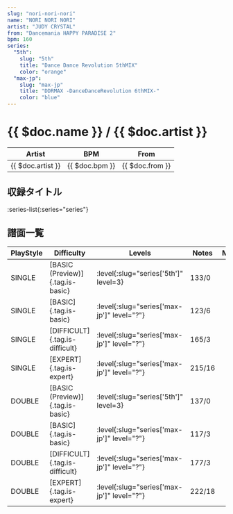 ```yaml
---
slug: "nori-nori-nori"
name: "NORI NORI NORI"
artist: "JUDY CRYSTAL"
from: "Dancemania HAPPY PARADISE 2"
bpm: 160
series:
  "5th":
    slug: "5th"
    title: "Dance Dance Revolution 5thMIX"
    color: "orange"
  "max-jp":
    slug: "max-jp"
    title: "DDRMAX -DanceDanceRevolution 6thMIX-"
    color: "blue"
---
```


# {{ $doc.name }} / {{ $doc.artist }}

|Artist|BPM|From|
|------|---|----|
|{{ $doc.artist }}|{{ $doc.bpm }}|{{ $doc.from }}|

## 収録タイトル

:series-list{:series="series"}

## 譜面一覧

|PlayStyle|Difficulty|Levels|Notes|Movie|
|---------|----------|------|-----|-----|
|SINGLE|[BASIC (Preview)]{.tag.is-basic}|:level{:slug="series['5th']" level=3}|133/0||
|SINGLE|[BASIC]{.tag.is-basic}|:level{:slug="series['max-jp']" level="?"}|123/6||
|SINGLE|[DIFFICULT]{.tag.is-difficult}|:level{:slug="series['max-jp']" level="?"}|165/3||
|SINGLE|[EXPERT]{.tag.is-expert}|:level{:slug="series['max-jp']" level="?"}|215/16||
|DOUBLE|[BASIC (Preview)]{.tag.is-basic}|:level{:slug="series['5th']" level=3}|137/0||
|DOUBLE|[BASIC]{.tag.is-basic}|:level{:slug="series['max-jp']" level="?"}|117/3||
|DOUBLE|[DIFFICULT]{.tag.is-difficult}|:level{:slug="series['max-jp']" level="?"}|177/3||
|DOUBLE|[EXPERT]{.tag.is-expert}|:level{:slug="series['max-jp']" level="?"}|222/18||
